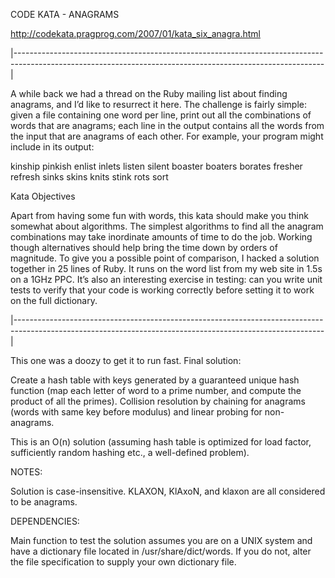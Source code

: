 CODE KATA - ANAGRAMS

http://codekata.pragprog.com/2007/01/kata_six_anagra.html

|-----------------------------------------------------------------------------------------------------------------------------------------------------------|

A while back we had a thread on the Ruby mailing list about finding anagrams, and I’d like to resurrect it here. The challenge is fairly simple: given a file containing one word per line, print out all the combinations of words that are anagrams; each line in the output contains all the words from the input that are anagrams of each other. For example, your program might include in its output:

  kinship pinkish
  enlist inlets listen silent
  boaster boaters borates
  fresher refresh
  sinks skins
  knits stink
  rots sort

Kata Objectives

Apart from having some fun with words, this kata should make you think somewhat about algorithms. The simplest algorithms to find all the anagram combinations may take inordinate amounts of time to do the job. Working though alternatives should help bring the time down by orders of magnitude. To give you a possible point of comparison, I hacked a solution together in 25 lines of Ruby. It runs on the word list from my web site in 1.5s on a 1GHz PPC. It’s also an interesting exercise in testing: can you write unit tests to verify that your code is working correctly before setting it to work on the full dictionary.  

|-----------------------------------------------------------------------------------------------------------------------------------------------------------|

This one was a doozy to get it to run fast. Final solution:

Create a hash table with keys generated by a guaranteed unique hash function (map each letter of word to a prime number, and compute the product of all the primes). Collision resolution by chaining for anagrams (words with same key before modulus) and linear probing for non-anagrams.

This is an O(n) solution (assuming hash table is optimized for load factor, sufficiently random hashing etc., a well-defined problem).

NOTES:

Solution is case-insensitive. KLAXON, KlAxoN, and klaxon are all considered to be anagrams.

DEPENDENCIES:

Main function to test the solution assumes you are on a UNIX system and have a dictionary file located in /usr/share/dict/words. If you do not, alter the file specification to supply your own dictionary file.